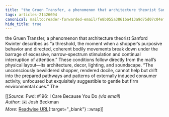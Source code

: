 ```yaml
---
title: "the Gruen Transfer, a phenomenon that architecture theorist Sanford Kwinter ..."
tags: articles-21426694
canonical: mailto:reader-forwarded-email/fe8b055a3861ba413a9d75d07c04ef5c
hide_title: true
---
```


the Gruen Transfer, a phenomenon that architecture theorist Sanford Kwinter describes as “a threshold, the moment when a shopper’s purposive behavior and directed, coherent bodily movements break down under the barrage of excessive, narrow-spectrum stimulation and continual interruption of attention.” These conditions follow directly from the mall’s physical layout—its architecture, decor, lighting, and soundscape. “The unconsciously bewildered shopper, rendered docile, cannot help but drift into the prepared pathways and patterns of externally induced consumer activity, unfocused but exquisitely suggestible to gentle but firm environmental cues.” The


[[_Source_: Fwd: #196: I Care Because You Do _(via email)_<br>
_Author_: ✉️ Josh Beckman<br>
_More_: [Readwise URL](https://readwise.io/open/425941142){:target="_blank"}
::wrap]]